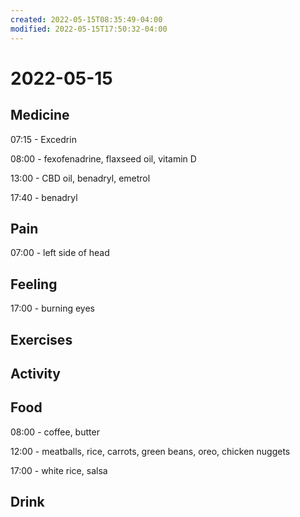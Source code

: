 ```yaml
---
created: 2022-05-15T08:35:49-04:00
modified: 2022-05-15T17:50:32-04:00
---
```


# 2022-05-15

## Medicine

07:15 - Excedrin

08:00 - fexofenadrine, flaxseed oil, vitamin D

13:00 - CBD oil, benadryl, emetrol

17:40 - benadryl

## Pain

07:00 - left side of head


## Feeling

17:00 - burning eyes


## Exercises


## Activity


## Food

08:00 - coffee, butter

12:00 - meatballs, rice, carrots, green beans, oreo, chicken nuggets

17:00 - white rice, salsa


## Drink
